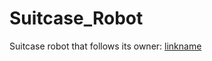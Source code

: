 # Suitcase_Robot
Suitcase robot that follows its owner: [linkname](https://www.youtube.com/watch?v=_EOWeNAi_7I)
